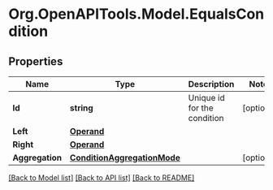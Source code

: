 # Org.OpenAPITools.Model.EqualsCondition
## Properties

Name | Type | Description | Notes
------------ | ------------- | ------------- | -------------
**Id** | **string** | Unique id for the condition | [optional] 
**Left** | [**Operand**](Operand.md) |  | 
**Right** | [**Operand**](Operand.md) |  | 
**Aggregation** | [**ConditionAggregationMode**](ConditionAggregationMode.md) |  | [optional] 

[[Back to Model list]](../README.md#documentation-for-models) [[Back to API list]](../README.md#documentation-for-api-endpoints) [[Back to README]](../README.md)

